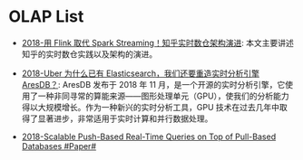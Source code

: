 # OLAP List

- [2018-用 Flink 取代 Spark Streaming！知乎实时数仓架构演进](https://mp.weixin.qq.com/s/e8lsGyl8oVtfg6HhXyIe4A): 本文主要讲述知乎的实时数仓实践以及架构的演进。

- [2018-Uber 为什么已有 Elasticsearch，我们还要重造实时分析引擎 AresDB？](https://mp.weixin.qq.com/s/Hpy76P0spGJcDmmBCq2vpA): AresDB 发布于 2018 年 11 月，是一个开源的实时分析引擎，它使用了一种非同寻常的算能来源——图形处理单元（GPU），使我们的分析能力得以大规模增长。作为一种新兴的实时分析工具，GPU 技术在过去几年中取得了显著进步，非常适用于实时计算和并行数据处理。

- [2018-Scalable Push-Based Real-Time Queries on Top of Pull-Based Databases #Paper#](https://www.dropbox.com/s/6tnbrylf86w5e0x/wingerath_dissertation.pdf?dl=0)
